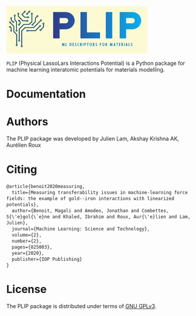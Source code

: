 ![](logo.png)

`PLIP` (Physical LassoLars Interactions Potential) is a Python package for machine learning interatomic potentials for materials modelling.

# Documentation

# Authors
The PLIP package was  developed by Julien Lam, Akshay Krishna AK, Aurélien Roux
# Citing
```
@article{benoit2020measuring,
  title={Measuring transferability issues in machine-learning force fields: the example of gold--iron interactions with linearized potentials},
  author={Benoit, Magali and Amodeo, Jonathan and Combettes, S{\'e}gol{\`e}ne and Khaled, Ibrahim and Roux, Aur{\'e}lien and Lam, Julien},
  journal={Machine Learning: Science and Technology},
  volume={2},
  number={2},
  pages={025003},
  year={2020},
  publisher={IOP Publishing}
}
```
# License
The PLIP package  is distributed under terms of [GNU GPLv3](https://github.com/LAM-GROUP/PLIP/LICENSE).